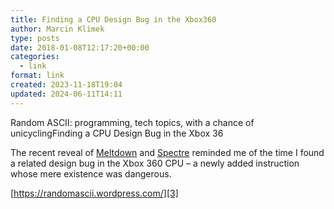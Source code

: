 ```yaml
---
title: Finding a CPU Design Bug in the Xbox360
author: Marcin Klimek
type: posts
date: 2018-01-08T12:17:20+00:00
categories:
  - link
format: link
created: 2023-11-18T19:04
updated: 2024-06-11T14:11
---
```

Random ASCII: programming, tech topics, with a chance of unicyclingFinding a CPU Design Bug in the Xbox 36

The recent reveal of [Meltdown][1] and [Spectre][2] reminded me of the time I found a related design bug in the Xbox 360 CPU – a newly added instruction whose mere existence was dangerous.

[https://randomascii.wordpress.com/][3]

[1]: https://meltdownattack.com/meltdown.pdf
[2]: https://spectreattack.com/spectre.pdf
[3]: https://randomascii.wordpress.com/
